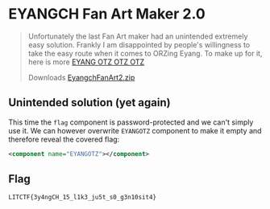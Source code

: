 # EYANGCH Fan Art Maker 2.0
> Unfortunately the last Fan Art maker had an unintended extremely easy solution. Frankly I am disappointed by people's willingness to take the easy route when it comes to ORZing Eyang. To make up for it, here is more [EYANG OTZ OTZ OTZ](http://litctf.live:45392/)
>
> Downloads
> [EyangchFanArt2.zip](https://drive.google.com/uc?export=download&id=1Uc8QfAj9HnOZ9y4IdZpZrshZN4CQp6Qc)

## Unintended solution (yet again)
This time the `flag` component is password-protected and we can't simply use it. We can however overwrite `EYANGOTZ` component to make it empty and therefore reveal the covered flag:
```xml
<component name="EYANGOTZ"></component>
```

## Flag
`LITCTF{3y4ngCH_15_l1k3_ju5t_s0_g3n10sit4}`
